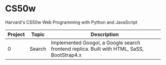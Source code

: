 # CS50w
Harvard's CS50w Web Programming with Python and JavaScript

Project | Topic | Description
--|--|--
0 | Search | Implemented Googol, a Google search frontend replica. Built with HTML, SaSS, BootStrap4.x
